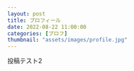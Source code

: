 ```yaml
---
layout: post
title: プロフィール
date: 2022-08-22 11:00:00
categories: [プロフ]
thumbnail: "assets/images/profile.jpg"
---
```


投稿テスト2